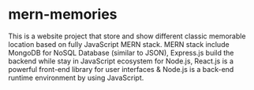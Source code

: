 # mern-memories
This is a website project that store and show different classic memorable location based on fully JavaScript MERN stack. 
MERN stack include 
MongoDB for NoSQL Database (similar to JSON), 
Express.js build the backend while stay in JavaScript ecosystem for Node.js, 
React.js is a powerful front-end library for user interfaces & 
Node.js is a back-end runtime environment by using JavaScript. 